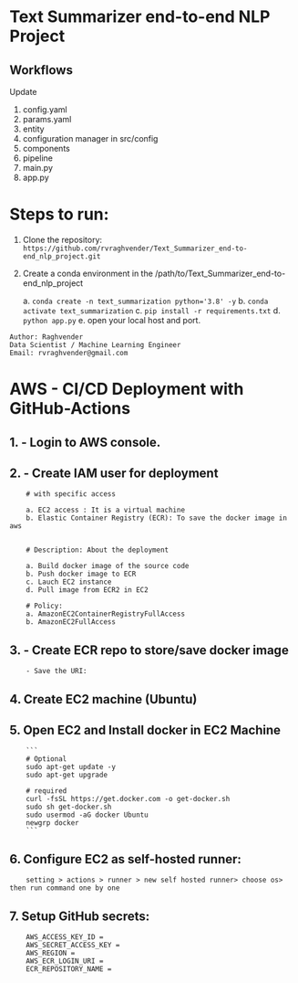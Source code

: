 # Text Summarizer end-to-end NLP Project

## Workflows

Update
1. config.yaml
2. params.yaml
3. entity
4. configuration manager in src/config 
5. components
6. pipeline
7. main.py
8. app.py


# Steps to run:

1.  Clone the repository:
    ```https://github.com/rvraghvender/Text_Summarizer_end-to-end_nlp_project.git```

2.  Create a conda environment in the /path/to/Text_Summarizer_end-to-end_nlp_project
    
    a.  ```conda create -n text_summarization python='3.8' -y```
    b.  ```conda activate text_summarization```
    c.  ```pip install -r requirements.txt``` 
    d.  ```python app.py```
    e.  open your local host and port.

```
Author: Raghvender
Data Scientist / Machine Learning Engineer
Email: rvraghvender@gmail.com
```
    
# AWS - CI/CD Deployment with GitHub-Actions

##  1. - Login to AWS console.

##  2. - Create IAM user for deployment

        # with specific access

        a. EC2 access : It is a virtual machine
        b. Elastic Container Registry (ECR): To save the docker image in aws


        # Description: About the deployment

        a. Build docker image of the source code
        b. Push docker image to ECR
        c. Lauch EC2 instance
        d. Pull image from ECR2 in EC2

        # Policy:
        a. AmazonEC2ContainerRegistryFullAccess
        b. AmazonEC2FullAccess

##  3. - Create ECR repo to store/save docker image
        - Save the URI: 

##  4. Create EC2 machine (Ubuntu)

##  5. Open EC2 and Install docker in EC2 Machine

        ``` 
        # Optional
        sudo apt-get update -y
        sudo apt-get upgrade

        # required
        curl -fsSL https://get.docker.com -o get-docker.sh
        sudo sh get-docker.sh
        sudo usermod -aG docker Ubuntu
        newgrp docker
        ```

##  6.  Configure EC2 as self-hosted runner:
        setting > actions > runner > new self hosted runner> choose os> then run command one by one

##  7.  Setup GitHub secrets:
        AWS_ACCESS_KEY_ID = 
        AWS_SECRET_ACCESS_KEY =
        AWS_REGION = 
        AWS_ECR_LOGIN_URI = 
        ECR_REPOSITORY_NAME = 